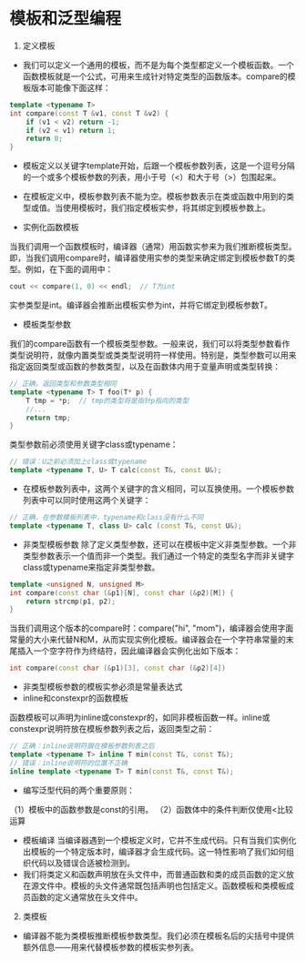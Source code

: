 # 模板和泛型编程
1. 定义模板
* 我们可以定义一个通用的模板，而不是为每个类型都定义一个模板函数。一个函数模板就是一个公式，可用来生成针对特定类型的函数版本。compare的模板版本可能像下面这样：
``` C++
template <typename T>
int compare(const T &v1, const T &v2) {
    if (v1 < v2) return -1;
    if (v2 < v1) return 1;
    return 0;
}
```
* 模板定义以关键字template开始，后跟一个模板参数列表，这是一个逗号分隔的一个或多个模板参数的列表，用小于号（<）和大于号（>）包围起来。
* 在模板定义中，模板参数列表不能为空。模板参数表示在类或函数中用到的类型或值。当使用模板时，我们指定模板实参，将其绑定到模板参数上。

* 实例化函数模板

当我们调用一个函数模板时，编译器（通常）用函数实参来为我们推断模板类型。即，当我们调用compare时，编译器使用实参的类型来确定绑定到模板参数T的类型。例如，在下面的调用中：
``` C++
cout << compare(1, 0) << endl;  // T为int
```
实参类型是int。编译器会推断出模板实参为int，并将它绑定到模板参数T。

* 模板类型参数

我们的compare函数有一个模板类型参数。一般来说，我们可以将类型参数看作类型说明符，就像内置类型或类类型说明符一样使用。特别是，类型参数可以用来指定返回类型或函数的参数类型，以及在函数体内用于变量声明或类型转换：
``` C++
// 正确，返回类型和参数类型相同
template <typename T> T foo(T* p) {
    T tmp = *p;  // tmp的类型将是指针p指向的类型
    //...
    return tmp;
}
```
类型参数前必须使用关键字class或typename：
``` C++
// 错误：U之前必须加上class或typename
template <typename T, U> T calc(const T&, const U&);
```
* 在模板参数列表中，这两个关键字的含义相同，可以互换使用。一个模板参数列表中可以同时使用这两个关键字：
``` C++
// 正确，在参数模板列表中，typename和class没有什么不同
template <typename T, class U> calc (const T&, const U&);
```

* 非类型模板参数
除了定义类型参数，还可以在模板中定义非类型参数。一个非类型参数表示一个值而非一个类型。我们通过一个特定的类型名字而非关键字class或typename来指定非类型参数。
``` C++
template <unsigned N, unsigned M>
int compare(const char (&p1)[N], const char (&p2)[M]) {
    return strcmp(p1, p2);
}
```

当我们调用这个版本的compare时：compare("hi", "mom")，编译器会使用字面常量的大小来代替N和M，从而实现实例化模板。编译器会在一个字符串常量的末尾插入一个空字符作为终结符，因此编译器会实例化出如下版本：
``` C++
int compare(const char (&p1)[3], const char (&p2)[4])
```
* 非类型模板参数的模板实参必须是常量表达式
* inline和constexpr的函数模板

函数模板可以声明为inline或constexpr的，如同非模板函数一样。inline或constexpr说明符放在模板参数列表之后，返回类型之前：
``` C++
// 正确：inline说明符跟在模板参数列表之后
template <typename T> inline T min(const T&, const T&);
// 错误：inline说明符的位置不正确
inline template <typename T> T min(const T&, const T&);
```
* 编写泛型代码的两个重要原则：

（1）模板中的函数参数是const的引用。
（2）函数体中的条件判断仅使用<比较运算

* 模板编译
当编译器遇到一个模板定义时，它并不生成代码。只有当我们实例化出模板的一个特定版本时，编译器才会生成代码。这一特性影响了我们如何组织代码以及错误合适被检测到。
* 我们将类定义和函数声明放在头文件中，而普通函数和类的成员函数的定义放在源文件中。模板的头文件通常既包括声明也包括定义。函数模板和类模板成员函数的定义通常放在头文件中。

2. 类模板
* 编译器不能为类模板推断模板参数类型。我们必须在模板名后的尖括号中提供额外信息——用来代替模板参数的模板实参列表。
